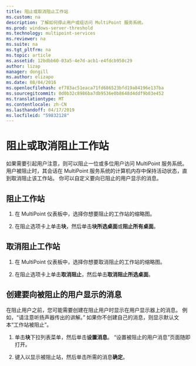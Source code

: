 ```yaml
---
title: 阻止或取消阻止工作站
ms.custom: na
description: 了解如何停止用户或组访问 MultiPoint 服务系统。
ms.prod: windows-server-threshold
ms.technology: multipoint-services
ms.reviewer: na
ms.suite: na
ms.tgt_pltfrm: na
ms.topic: article
ms.assetid: 12bdbb60-03a5-4e7d-acb1-e4fdcb950c29
author: lizap
manager: dongill
ms.author: elizapo
ms.date: 08/04/2016
ms.openlocfilehash: ef783ac51eaca71fd686523bfd19a84196e137ba
ms.sourcegitcommit: 0d0b32c8986ba7db9536e0b8648d4ddf9b03e452
ms.translationtype: MT
ms.contentlocale: zh-CN
ms.lasthandoff: 04/17/2019
ms.locfileid: "59832128"
---
```

# <a name="block-or-unblock-a-station"></a>阻止或取消阻止工作站
如果需要引起用户注意，则可以阻止一位或多位用户访问 MultiPoint 服务系统。 用户被阻止时，其会话在 MultiPoint 服务系统的计算机内存中保持活动状态，直到取消阻止该工作站。 你可以自定义要向已阻止的用户显示的消息。  
  
## <a name="to-block-a-station"></a>阻止工作站  
  
1.  在 MultiPoint 仪表板中，选择你想要阻止的工作站的缩略图。  
  
2.  在阻止选项卡上单击**块**，然后单击**块所选桌面**或**阻止所有桌面**。  
   
## <a name="to-unblock-a-station"></a>取消阻止工作站  
  
1.  在 MultiPoint 仪表板中，选择你想要取消阻止的工作站的缩略图。  
  
2.  在阻止选项卡上单击**取消阻止**，然后单击**取消阻止所选桌面**。  
   
## <a name="create-a-message-to-display-for-blocked-users"></a>创建要向被阻止的用户显示的消息  
在阻止用户之前，您可能需要创建在阻止用户时显示在用户显示器上的消息。 例如，“请注意听扬声器传出的讲解。” 如果你不创建自己的消息，则显示默认文本“工作站被阻止”。  
   
1.  单击**块**下拉列表菜单，然后单击**设置消息**。 “设置被阻止的用户消息”页面随即打开。  
  
2.  键入以显示被阻止站，然后单击所需的消息**确定**。